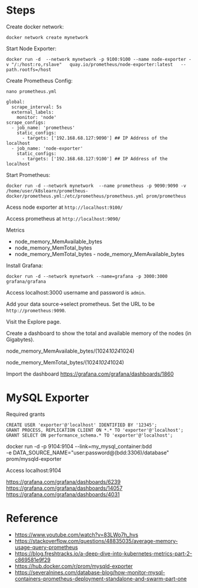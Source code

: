 # Steps
Create docker network:

`docker network create mynetwork`

Start Node Exporter:

`docker run -d  --network mynetwork -p 9100:9100 --name node-exporter -v "/:/host:ro,rslave"   quay.io/prometheus/node-exporter:latest   --path.rootfs=/host`

Create Prometheus Config:

`nano prometheus.yml`

```
global:
  scrape_interval: 5s
  external_labels:
    monitor: 'node'
scrape_configs:
  - job_name: 'prometheus'
    static_configs:
      - targets: ['192.168.68.127:9090'] ## IP Address of the localhost
  - job_name: 'node-exporter'
    static_configs:
      - targets: ['192.168.68.127:9100'] ## IP Address of the localhost
```

Start Prometheus:

`docker run -d --network mynetwork  --name prometheus -p 9090:9090 -v /home/user/k8slearn/prometheus-docker/prometheus.yml:/etc/prometheus/prometheus.yml prom/prometheus`


Acess node exporter at 
`http://localhost:9100/`

Access prometheus at 
`http://localhost:9090/`


Metrics
- node_memory_MemAvailable_bytes
- node_memory_MemTotal_bytes 
- node_memory_MemTotal_bytes - node_memory_MemAvailable_bytes

Install Grafana:

`docker run -d --network mynetwork --name=grafana -p 3000:3000 grafana/grafana`

Access localhost:3000
username and password is `admin`.

Add your data source->select prometheus.
Set the URL to be `http://prometheus:9090`.

Visit the Explore page. 

Create a dashboard to show the total and available memory of the nodes (in Gigabytes).

node_memory_MemAvailable_bytes/(1024*1024*1024)

node_memory_MemTotal_bytes/(1024*1024*1024)

Import the dashboard
https://grafana.com/grafana/dashboards/1860

# MySQL Exporter

Required grants
```
CREATE USER 'exporter'@'localhost' IDENTIFIED BY '12345';
GRANT PROCESS, REPLICATION CLIENT ON *.* TO 'exporter'@'localhost';
GRANT SELECT ON performance_schema.* TO 'exporter'@'localhost';
```

docker run -d -p 9104:9104 --link=my_mysql_container:bdd  \
        -e DATA_SOURCE_NAME="user:password@(bdd:3306)/database" prom/mysqld-exporter

Access localhost:9104

https://grafana.com/grafana/dashboards/6239
https://grafana.com/grafana/dashboards/14057
https://grafana.com/grafana/dashboards/4031

# Reference

- https://www.youtube.com/watch?v=83LWo7h_hvs
- https://stackoverflow.com/questions/48835035/average-memory-usage-query-prometheus
- https://blog.freshtracks.io/a-deep-dive-into-kubernetes-metrics-part-2-c869581e9f29
- https://hub.docker.com/r/prom/mysqld-exporter
- https://severalnines.com/database-blog/how-monitor-mysql-containers-prometheus-deployment-standalone-and-swarm-part-one